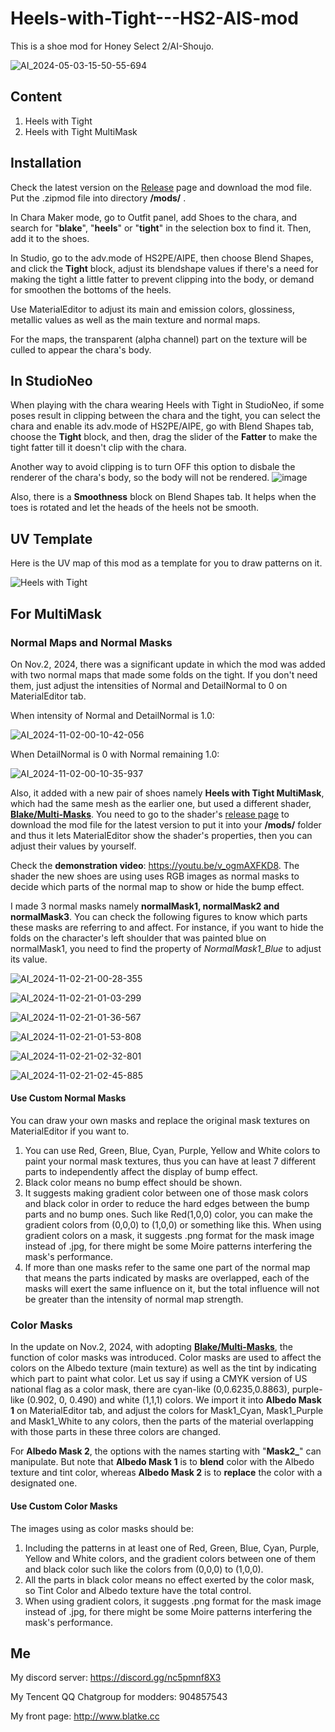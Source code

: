 # Heels-with-Tight---HS2-AIS-mod
This is a shoe mod for Honey Select 2/AI-Shoujo.

![AI_2024-05-03-15-50-55-694](https://github.com/Blatke/Heels-with-Tight---HS2-AIS-mod/assets/125734582/181db1ce-c188-4af0-b289-a16e5998a77f)

## Content
1. Heels with Tight
2. Heels with Tight MultiMask

## Installation
Check the latest version on the [Release](https://github.com/Blatke/Heels-with-Tight---HS2-AIS-mod/releases) page and download the mod file. Put the .zipmod file into directory **/mods/** .

In Chara Maker mode, go to Outfit panel, add Shoes to the chara, and search for "**blake**", "**heels**" or "**tight**" in the selection box to find it. 
Then, add it to the shoes.

In Studio, go to the adv.mode of HS2PE/AIPE, then choose Blend Shapes, and click the **Tight** block, adjust its blendshape values if there's a need for making the tight a little fatter to prevent clipping into the body, or demand for smoothen the bottoms of the heels.

Use MaterialEditor to adjust its main and emission colors, glossiness, metallic values as well as the main texture and normal maps.

For the maps, the transparent (alpha channel) part on the texture will be culled to appear the chara's body.

## In StudioNeo
When playing with the chara wearing Heels with Tight in StudioNeo, if some poses result in clipping between the chara and the tight, you can select the chara and enable its adv.mode of HS2PE/AIPE, go with Blend Shapes tab, choose the **Tight** block, and then, drag the slider of the **Fatter** to make the tight fatter till it doesn't clip with the chara.

Another way to avoid clipping is to turn OFF this option to disbale the renderer of the chara's body, so the body will not be rendered.
![image](https://github.com/Blatke/Heels-with-Tight---HS2-AIS-mod/assets/125734582/b26468de-6dbd-4549-89cf-3f0cb8439ebb)

Also, there is a **Smoothness** block on Blend Shapes tab. It helps when the toes is rotated and let the heads of the heels not be smooth.

## UV Template
Here is the UV map of this mod as a template for you to draw patterns on it.

![Heels with Tight](https://github.com/user-attachments/assets/43fcb2c4-b145-4e0c-bea0-4bd13e7a88ee)

## For MultiMask
### Normal Maps and Normal Masks
On Nov.2, 2024, there was a significant update in which the mod was added with two normal maps that made some folds on the tight. If you don't need them, just adjust the intensities of Normal and DetailNormal to 0 on MaterialEditor tab.

When intensity of Normal and DetailNormal is 1.0:

![AI_2024-11-02-00-10-42-056](https://github.com/user-attachments/assets/b8c26115-565b-4a93-b90b-5fb1ec920f8b)

When DetailNormal is 0 with Normal remaining 1.0:

![AI_2024-11-02-00-10-35-937](https://github.com/user-attachments/assets/4c681881-927a-4904-b581-d80f10fadb52)


Also, it added with a new pair of shoes namely **Heels with Tight MultiMask**, which had the same mesh as the earlier one, but used a different shader, **[Blake/Multi-Masks](https://github.com/Blatke/Multi-Mask-Shader-for-ME)**. You need to go to the shader's [release page](https://github.com/Blatke/Multi-Mask-Shader-for-ME/releases) to download the mod file for the latest version to put it into your **/mods/** folder and thus it lets MaterialEditor show the shader's properties, then you can adjust their values by yourself.

Check the **demonstration video**: https://youtu.be/v_ogmAXFKD8. The shader the new shoes are using uses RGB images as normal masks to decide which parts of the normal map to show or hide the bump effect.

I made 3 normal masks namely **normalMask1, normalMask2 and normalMask3**. You can check the following figures to know which parts these masks are referring to and affect. For instance, if you want to hide the folds on the character's left shoulder that was painted blue on normalMask1, you need to find the property of _NormalMask1_Blue_ to adjust its value. 

![AI_2024-11-02-21-00-28-355](https://github.com/user-attachments/assets/7c681293-a5ea-45df-a58a-38fe52251a41)

![AI_2024-11-02-21-01-03-299](https://github.com/user-attachments/assets/d0492814-d07c-4efc-868d-2fff50f687fe)

![AI_2024-11-02-21-01-36-567](https://github.com/user-attachments/assets/763cc4bc-d760-4a01-83a9-4ba7a85c765a)

![AI_2024-11-02-21-01-53-808](https://github.com/user-attachments/assets/7833cacc-7de0-4a4b-bb13-3aa9d3cacfbc)

![AI_2024-11-02-21-02-32-801](https://github.com/user-attachments/assets/a6dae683-2d76-4809-ae4f-f585d3a77674)

![AI_2024-11-02-21-02-45-885](https://github.com/user-attachments/assets/a9c20260-2bac-49a3-99c0-e27ff0cf7610)

#### Use Custom Normal Masks
You can draw your own masks and replace the original mask textures on MaterialEditor if you want to. 
1. You can use Red, Green, Blue, Cyan, Purple, Yellow and White colors to paint your normal mask textures, thus you can have at least 7 different parts to independently affect the display of bump effect.
2. Black color means no bump effect should be shown.
3. It suggests making gradient color between one of those mask colors and black color in order to reduce the hard edges between the bump parts and no bump ones. Such like Red(1,0,0) color, you can make the gradient colors from (0,0,0) to (1,0,0) or something like this. When using gradient colors on a mask, it suggests .png format for the mask image instead of .jpg, for there might be some Moire patterns interfering the mask's performance.
4. If more than one masks refer to the same one part of the normal map that means the parts indicated by masks are overlapped, each of the masks will exert the same influence on it, but the total influence will not be greater than the intensity of normal map strength.

### Color Masks
In the update on Nov.2, 2024, with adopting **[Blake/Multi-Masks](https://github.com/Blatke/Multi-Mask-Shader-for-ME)**, the function of color masks was introduced. Color masks are used to affect the colors on the Albedo texture (main texture) as well as the tint by indicating which part to paint what color. Let us say if using a CMYK version of US national flag as a color mask, there are cyan-like (0,0.6235,0.8863), purple-like (0.902, 0, 0.490) and white (1,1,1) colors. We import it into **Albedo Mask 1** on MaterialEditor tab, and adjust the colors for Mask1_Cyan, Mask1_Purple and Mask1_White to any colors, then the parts of the material overlapping with those parts in these three colors are changed.

For **Albedo Mask 2**, the options with the names starting with "**Mask2_**" can manipulate. But note that **Albedo Mask 1** is to **blend** color with the Albedo texture and tint color, whereas **Albedo Mask 2** is to **replace** the color with a designated one.


#### Use Custom Color Masks
The images using as color masks should be:
1. Including the patterns in at least one of Red, Green, Blue, Cyan, Purple, Yellow and White colors, and the gradient colors between one of them and black color such like the colors from (0,0,0) to (1,0,0).
2. All the parts in black color means no effect exerted by the color mask, so Tint Color and Albedo texture have the total control.
3. When using gradient colors, it suggests .png format for the mask image instead of .jpg, for there might be some Moire patterns interfering the mask's performance. 

## Me
My discord server: https://discord.gg/nc5pmnf8X3

My Tencent QQ Chatgroup for modders: 904857543

My front page: http://www.blatke.cc
